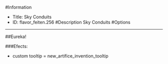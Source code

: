 #Information
 - Title: Sky Conduits
 - ID: flavor_feiten.256
#Description
Sky Conduits
#Options

___
##Eureka!

###Efects:<ul><li>custom tooltip = new_artifice_invention_tooltip</li></ul>
